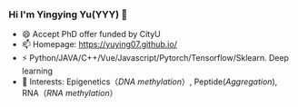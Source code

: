 ### Hi I'm Yingying Yu(YYY) 👋
- 😄 Accept PhD offer funded by CityU
- 📫 Homepage: https://yuying07.github.io/
- ⚡  Python/JAVA/C++/Vue/Javascript/Pytorch/Tensorflow/Sklearn.  Deep learning
- 💬 Interests: Epigenetics（*DNA methylation*）, Peptide(*Aggregation*), RNA（*RNA methylation*）
<!--
**YUYING07/YUYING07** is a ✨ _special_ ✨ repository because its `README.md` (this file) appears on your GitHub profile.

Here are some ideas to get you started:

- 🔭 I’m currently working on ...
- 🌱 I’m currently learning ...
- 👯 I’m looking to collaborate on ...
- 🤔 I’m looking for help with ...
- 💬 Ask me about ...
- 📫 How to reach me: ...
- 😄 Pronouns: ...
- ⚡ Fun fact: ...
-->
